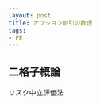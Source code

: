 ```yaml
---
layout: post
title: オプション取引の数理
tags: 
- FE 
---
```


<script src="https://cdn.mathjax.org/mathjax/latest/MathJax.js?config=TeX-AMS-MML_HTMLorMML" type="text/javascript"></script>



## 二格子概論

リスク中立評価法


